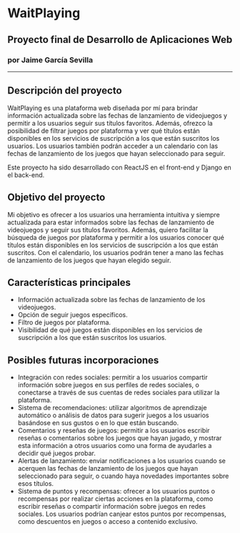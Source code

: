 # WaitPlaying
## Proyecto final de Desarrollo de Aplicaciones Web
### por Jaime García Sevilla

---

## Descripción del proyecto

WaitPlaying es una plataforma web diseñada por mí para brindar información actualizada sobre las fechas de lanzamiento de videojuegos y permitir a los usuarios seguir sus títulos favoritos. Además, ofrezco la posibilidad de filtrar juegos por plataforma y ver qué títulos están disponibles en los servicios de suscripción a los que están suscritos los usuarios. Los usuarios también podrán acceder a un calendario con las fechas de lanzamiento de los juegos que hayan seleccionado para seguir.

Este proyecto ha sido desarrollado con ReactJS en el front-end y Django en el back-end.

## Objetivo del proyecto
Mi objetivo es ofrecer a los usuarios una herramienta intuitiva y siempre actualizada para estar informados sobre las fechas de lanzamiento de videojuegos y seguir sus títulos favoritos. Además, quiero facilitar la búsqueda de juegos por plataforma y permitir a los usuarios conocer qué títulos están disponibles en los servicios de suscripción a los que están suscritos. Con el calendario, los usuarios podrán tener a mano las fechas de lanzamiento de los juegos que hayan elegido seguir.

## Características principales
- Información actualizada sobre las fechas de lanzamiento de los videojuegos.
- Opción de seguir juegos específicos.
- Filtro de juegos por plataforma.
- Visibilidad de qué juegos están disponibles en los servicios de suscripción a los que están suscritos los usuarios.

## Posibles futuras incorporaciones
- Integración con redes sociales: permitir a los usuarios compartir información sobre juegos en sus perfiles de redes sociales, o conectarse a través de sus cuentas de redes sociales para utilizar la plataforma.
- Sistema de recomendaciones: utilizar algoritmos de aprendizaje automático o análisis de datos para sugerir juegos a los usuarios basándose en sus gustos o en lo que están buscando.
- Comentarios y reseñas de juegos: permitir a los usuarios escribir reseñas o comentarios sobre los juegos que hayan jugado, y mostrar esta información a otros usuarios como una forma de ayudarles a decidir qué juegos probar.
- Alertas de lanzamiento: enviar notificaciones a los usuarios cuando se acerquen las fechas de lanzamiento de los juegos que hayan seleccionado para seguir, o cuando haya novedades importantes sobre esos títulos.
- Sistema de puntos y recompensas: ofrecer a los usuarios puntos o recompensas por realizar ciertas acciones en la plataforma, como escribir reseñas o compartir información sobre juegos en redes sociales. Los usuarios podrían canjear estos puntos por recompensas, como descuentos en juegos o acceso a contenido exclusivo.